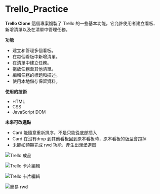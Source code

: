 # Trello_Practice

**Trello Clone**
這個專案複製了 Trello 的一些基本功能。它允許使用者建立看板、新增清單以及在清單中管理任務。

**功能**

- 建立和管理多個看板。
- 在每個看板中新增清單。
- 在清單中建立任務。
- 拖放任務至其他清單。
- 編輯任務的標題和描述。
- 使用本地儲存保留資料。

**使用的技術**
- HTML
- CSS
- JavaScript DOM

**未來可改進點**
- Card 能隨意重新排序，不是只能從底部插入
- Card 在沒有drop 到其他看板回到原本看板時，原本看板的版型會跑掉
- 未能如預期完成 rwd 功能，產生出漢堡選單

![Trello 成品](https://user-images.githubusercontent.com/33803176/254138109-2ccabdda-f34a-464a-998b-36cee02b8e9e.png)

![Trello 卡片編輯](https://user-images.githubusercontent.com/33803176/254138120-bb2bdeee-fdb7-42e3-898f-55172d98156c.png)

![Trello 卡片編輯](https://user-images.githubusercontent.com/33803176/254138120-bb2bdeee-fdb7-42e3-898f-55172d98156c.png)


![簡易 rwd](https://user-images.githubusercontent.com/33803176/254138128-a91d98b3-ec2a-4e69-8f5f-602584e89b1a.png)


